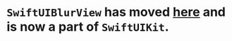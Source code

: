# `SwiftUIBlurView` has moved [here](https://github.com/danielsaidi/SwiftUIKit) and is now a part of `SwiftUIKit`.
